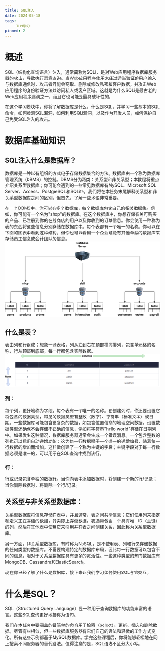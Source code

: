 ```yaml
---
title: SQL注入
date: 2024-05-18
tags: 
    -THM学习
pinned: 2
---
```


# 概述
SQL（结构化查询语言）注入，通常简称为SQLi，是对Web应用程序数据库服务器的攻击，导致执行恶意查询。当Web应用程序使用未经过适当验证的用户输入与数据库通信时，攻击者可能会窃取、删除或修改私密和客户数据，并攻击Web应用程序的身份验证方法以访问私人或客户区域。这就是为什么SQLi是最古老的Web应用程序漏洞之一，而且它也可能是最具破坏性的。

在这个学习模块中，你将了解数据库是什么，什么是SQL，并学习一些基本的SQL命令，如何检测SQL漏洞，如何利用SQLi漏洞，以及作为开发人员，如何保护自己免受SQL注入的攻击。
# 数据库基础知识

## SQL注入什么是数据库？
数据库是一种以有组织的方式电子存储数据集合的方法。数据库由一个称为数据库管理系统（DBMS）的控制。DBMS分为两类：关系型和非关系型；本教程将重点介绍关系型数据库；你可能会遇到的一些常见数据库有MySQL、Microsoft SQL Server、Access、PostgreSQL和SQLite。我们将在本任务末尾解释关系型和非关系型数据库之间的区别，但首先，了解一些术语非常重要。

在一个DBMS中，你可以有多个数据库，每个数据库包含自己的相关数据集。例如，你可能有一个名为"shop"的数据库。在这个数据库中，你想存储有关可购买的产品、已注册到你的在线商店的用户以及你收到的订单信息。你会使用一种称为表的东西将这些信息分别存储在数据库中。每个表都有一个唯一的名称。你可以在下面的图表中看到这种结构，但你也可以看到一个企业可能有其他单独的数据库来存储员工信息或会计团队的信息。
![Alt text](image.png)

## 什么是表？
表由列和行组成；想象一张表格，列从左到右在顶部横向排列，包含单元格的名称，行从顶部到底部，每一行都包含实际数据。
![Alt text](image-1.png)

### 列：
每个列，更好地称为字段，每个表有一个唯一的名称。在创建列时，你还要设置它将包含的数据类型，常见的数据类型有整数（数字）、字符串（标准文本）或日期。一些数据库可能包含更复杂的数据，如包含位置信息的地理空间数据。设置数据类型还确保不会存储不正确的信息，例如将字符串"hello world"存储在日期列中。如果发生这种情况，数据库服务器通常会生成一个错误消息。一个包含整数的列也可以启用自动递增功能；这为每一行数据赋予一个唯一的递增编号，随着每一行数据的增加而增加。这样做创建了一个称为主键的字段；主键字段对于每一行数据必须是唯一的，可以用于在SQL查询中找到该行。

### 行：
行或记录包含单独的数据行。当你向表中添加数据时，将创建一个新的行/记录；当你删除数据时，将删除一个行/记录。

## 关系型与非关系型数据库：
关系型数据库将信息存储在表中，并且通常，表之间共享信息；它们使用列来指定和定义正在存储的数据，行实际上存储数据。表通常包含一个具有唯一ID（主键）的列，然后在其他表中使用它来引用并在表之间创建关系，因此称为关系型数据库。

另一方面，非关系型数据库，有时称为NoSQL，是不使用表、列和行来存储数据的任何类型的数据库。不需要构建特定的数据库布局，因此每一行数据可以包含不同的信息，相对于关系型数据库具有更多的灵活性。一些这种类型的热门数据库有MongoDB、Cassandra和ElasticSearch。

现在你已经了解了什么是数据库，接下来让我们学习如何使用SQL与它交互。

# 什么是SQL？
SQL（Structured Query Language）是一种用于查询数据库的功能丰富的语言。这些SQL查询更好地被称为语句。

我们在本任务中要涵盖的最简单的命令用于检索（select）、更新、插入和删除数据。尽管有些相似，但一些数据库服务器有它们自己的语法和轻微的工作方式变化。所有这些示例都基于MySQL数据库。学完这些课程后，你将能够轻松地在网上搜索不同服务器的替代语法。值得注意的是，SQL语法不区分大小写。
